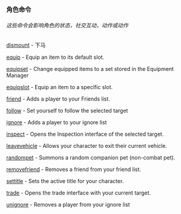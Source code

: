### 角色命令

###### 这些命令会影响角色的状态，社交互动，动作或动作

[dismount](https://wow.gamepedia.com/MACRO_dismount) - 下马

[equip](https://wow.gamepedia.com/MACRO_equip) - Equip an item to its default slot.

[equipset](https://wow.gamepedia.com/MACRO_equipset) - Change equipped items to a set stored in the Equipment Manager

[equipslot](https://wow.gamepedia.com/MACRO_equipslot) - Equip an item to a specific slot.

[friend](https://wow.gamepedia.com/MACRO_friend) - Adds a player to your Friends list.

[follow](https://wow.gamepedia.com/MACRO_follow) - Set yourself to follow the selected target

[ignore](https://wow.gamepedia.com/MACRO_ignore) - Adds a player to your ignore list

[inspect](https://wow.gamepedia.com/MACRO_inspect) - Opens the Inspection interface of the selected target.

[leavevehicle](https://wow.gamepedia.com/MACRO_leavevehicle) - Allows your character to exit their current vehicle.

[randompet](https://wow.gamepedia.com/MACRO_randompet) - Summons a random companion pet \(non-combat pet\).

[removefriend](https://wow.gamepedia.com/MACRO_removefriend) - Removes a friend from your friend list.

[settitle](https://wow.gamepedia.com/MACRO_settitle) - Sets the active title for your character.

[trade](https://wow.gamepedia.com/MACRO_trade) - Opens the trade interface with your current target.

[unignore](https://wow.gamepedia.com/MACRO_unignore) - Removes a player from your ignore list



